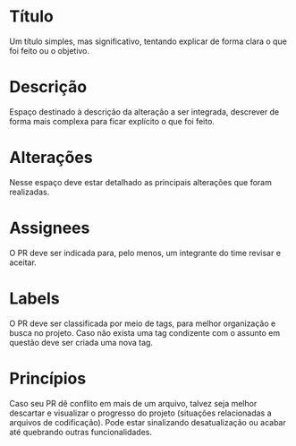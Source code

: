 # Título
Um título simples, mas significativo, tentando explicar de forma clara o que foi feito ou o objetivo.

# Descrição
Espaço destinado à descrição da alteração a ser integrada, descrever de forma mais complexa para ficar explícito o que foi feito.

# Alterações
Nesse espaço deve estar detalhado as principais alterações que foram realizadas.

# Assignees
O PR deve ser indicada para, pelo menos, um integrante do time revisar e aceitar.

# Labels
O PR deve ser classificada por meio de tags, para melhor organização e busca no projeto. Caso não exista uma tag condizente com o assunto em questão deve ser criada uma nova tag.
 
# Princípios
Caso seu PR dê conflito em mais de um arquivo, talvez seja melhor descartar e visualizar o progresso do projeto (situações relacionadas a arquivos de codificação). Pode estar sinalizando desatualização ou acabar até quebrando outras funcionalidades.
